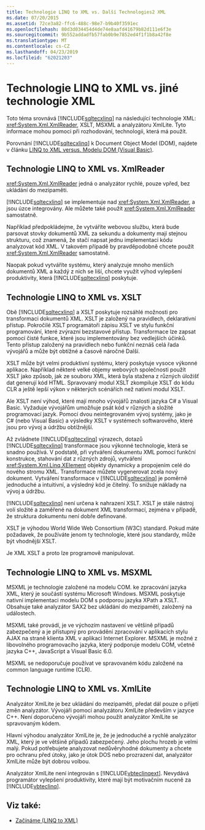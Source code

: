 ```yaml
---
title: Technologie LINQ to XML vs. Další Technologies2 XML
ms.date: 07/20/2015
ms.assetid: 72ce3a82-ffc6-488c-98e7-b9b40f3591ec
ms.openlocfilehash: 80d3d034454d4de74e8aafd41679b82d111e6f3e
ms.sourcegitcommit: 9b552addadfb57fab0b9e7852ed4f1f1b8a42f8e
ms.translationtype: MT
ms.contentlocale: cs-CZ
ms.lasthandoff: 04/23/2019
ms.locfileid: "62021203"
---
```

# <a name="linq-to-xml-vs-other-xml-technologies"></a>Technologie LINQ to XML vs. jiné technologie XML
Toto téma srovnává [!INCLUDE[sqltecxlinq](~/includes/sqltecxlinq-md.md)] na následující technologie XML: <xref:System.Xml.XmlReader>, XSLT, MSXML a analyzátoru XmlLite. Tyto informace mohou pomoci při rozhodování, technologii, která má použít.  
  
 Porovnání [!INCLUDE[sqltecxlinq](~/includes/sqltecxlinq-md.md)] k Document Object Model (DOM), najdete v článku [LINQ to XML versus. Modelu DOM (Visual Basic)](../../../../visual-basic/programming-guide/concepts/linq/linq-to-xml-vs-dom.md).  
  
## <a name="linq-to-xml-vs-xmlreader"></a>Technologie LINQ to XML vs. XmlReader  
 <xref:System.Xml.XmlReader> jedná o analyzátor rychlé, pouze vpřed, bez ukládání do mezipaměti.  
  
 [!INCLUDE[sqltecxlinq](~/includes/sqltecxlinq-md.md)] se implementuje nad <xref:System.Xml.XmlReader>, a jsou úzce integrovány. Ale můžete také použít <xref:System.Xml.XmlReader> samostatně.  
  
 Například předpokládejme, že vytváříte webovou službu, která bude parsovat stovky dokumentů XML za sekundu a dokumenty mají stejnou strukturu, což znamená, že stačí napsat jednu implementaci kódu analyzovat kód XML. V takovém případě by pravděpodobně chcete použít <xref:System.Xml.XmlReader> samostatně.  
  
 Naopak pokud vytváříte systému, který analyzuje mnoho menších dokumentů XML a každý z nich se liší, chcete využít výhod vylepšení produktivity, která [!INCLUDE[sqltecxlinq](~/includes/sqltecxlinq-md.md)] poskytuje.  
  
## <a name="linq-to-xml-vs-xslt"></a>Technologie LINQ to XML vs. XSLT  
 Obě [!INCLUDE[sqltecxlinq](~/includes/sqltecxlinq-md.md)] a XSLT poskytuje rozsáhlé možnosti pro transformaci dokumentů XML. XSLT je založený na pravidlech, deklarativní přístup. Pokročilé XSLT programátoři zápisu XSLT ve stylu funkční programování, které zvýrazní bezstavové přístup. Transformace lze zapsat pomocí čisté funkce, které jsou implementovány bez vedlejších účinků. Tento přístup založený na pravidlech nebo funkční neznáš celá řada vývojářů a může být obtížné a časově náročné Další.  
  
 XSLT může být velmi produktivní systému, který poskytuje vysoce výkonné aplikace. Například některé velké objemy webových společnosti použít XSLT jako způsob, jak ze souboru XML, která byla stažena z různých úložišť dat generují kód HTML. Spravovaný modul XSLT zkompiluje XSLT do kódu CLR a ještě lepší výkon v některých scénářích než nativní modul XSLT.  
  
 Ale XSLT není výhod, které mají mnoho vývojářů znalosti jazyka C# a Visual Basic. Vyžaduje vývojářům umožňuje psát kód v různých a složité programovací jazyk. Pomocí dvou neintegrovaném vývoj systémy, jako je C# (nebo Visual Basic) a výsledky XSLT v systémech softwarového, které jsou pro vývoj a údržbu obtížnější.  
  
 Až zvládnete [!INCLUDE[sqltecxlinq](~/includes/sqltecxlinq-md.md)] výrazech, dotazů [!INCLUDE[sqltecxlinq](~/includes/sqltecxlinq-md.md)] transformace jsou výkonné technologie, která se snadno používá. V podstatě, při vytváření dokumentu XML pomocí funkční konstrukce, stahování dat z různých zdrojů, vytváření <xref:System.Xml.Linq.XElement> objekty dynamicky a propojením celé do nového stromu XML. Transformace můžete vygenerovat zcela nový dokument. Vytváření transformace v [!INCLUDE[sqltecxlinq](~/includes/sqltecxlinq-md.md)] je poměrně jednoduché a intuitivní, a výsledný kód je čitelný. To snižuje náklady na vývoj a údržbu.  
  
 [!INCLUDE[sqltecxlinq](~/includes/sqltecxlinq-md.md)] není určena k nahrazení XSLT. XSLT je stále nástroj volí složité a zaměřené na dokument XML transformací, zejména v případě, že struktura dokumentu není dobře definované.  
  
 XSLT je výhodou World Wide Web Consortium (W3C) standard. Pokud máte požadavek, že používáte jenom ty technologie, které jsou standardy, může být vhodnější XSLT.  
  
 Je XML XSLT a proto lze programově manipulovat.  
  
## <a name="linq-to-xml-vs-msxml"></a>Technologie LINQ to XML vs. MSXML  
 MSXML je technologie založené na modelu COM. ke zpracování jazyka XML, který je součástí systému Microsoft Windows. MSXML poskytuje nativní implementaci modelu DOM s podporou jazyka XPath a XSLT. Obsahuje také analyzátor SAX2 bez ukládání do mezipaměti, založený na událostech.  
  
 MSXML také provádí, je ve výchozím nastavení ve většině případů zabezpečený a je přístupný pro provádění zpracování v aplikacích stylu AJAX na straně klienta XML v aplikaci Internet Explorer. MSXML je možné z libovolného programovacího jazyka, který podporuje modelu COM, včetně jazyka C++, JavaScript a Visual Basic 6.0.  
  
 MSXML se nedoporučuje používat ve spravovaném kódu založené na common language runtime (CLR).  
  
## <a name="linq-to-xml-vs-xmllite"></a>Technologie LINQ to XML vs. XmlLite  
 Analyzátor XmlLite je bez ukládání do mezipaměti, předat dál pouze o přijetí změn analyzátor. Vývojáři pomocí analyzátoru XmlLite především v jazyce C++. Není doporučeno vývojáři mohou použít analyzátor XmlLite se spravovaným kódem.  
  
 Hlavní výhodou analyzátor XmlLite je, že je jednoduché a rychlé analyzátor XML, který je ve většině případů zabezpečený. Jeho plochu hrozeb je velmi malý. Pokud potřebujete analyzovat nedůvěryhodné dokumenty a chcete pro ochranu před útoky, jako je útok DOS nebo prozrazení dat, analyzátor XmlLite může být dobrou volbou.  
  
 Analyzátor XmlLite není integrován s [!INCLUDE[vbteclinqext](~/includes/vbteclinqext-md.md)]. Nevydává programátor vylepšení produktivity, které mají být motivačním nuceně za [!INCLUDE[vbteclinq](~/includes/vbteclinq-md.md)].  
  
## <a name="see-also"></a>Viz také:

- [Začínáme (LINQ to XML)](../../../../visual-basic/programming-guide/concepts/linq/getting-started-linq-to-xml.md)
